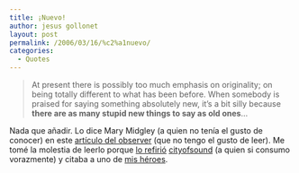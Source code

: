 ```yaml
---
title: ¡Nuevo!
author: jesus gollonet
layout: post
permalink: /2006/03/16/%c2%a1nuevo/
categories:
  - Quotes
---
```

> At present there is possibly too much emphasis on originality; on being totally different to what has been before. When somebody is praised for saying something absolutely new, it&#8217;s a bit silly because **there are as many stupid new things to say as old ones**&#8230;

Nada que añadir. Lo dice Mary Midgley (a quien no tenía el gusto de conocer) en este [artículo del observer][1] (que no tengo el gusto de leer). Me tomé la molestia de leerlo porque [lo refirió][2] [cityofsound][3] (a quien si consumo vorazmente) y citaba a uno de [mis héroes][4].

 [1]: http://observer.guardian.co.uk/review/story/0,,1728929,00.html
 [2]: http://www.cityofsound.com/blog/2006/03/worth_a_good_cl.html
 [3]: http://www.cityofsound.com
 [4]: http://www.jesusgollonet.com/blog/?p=102